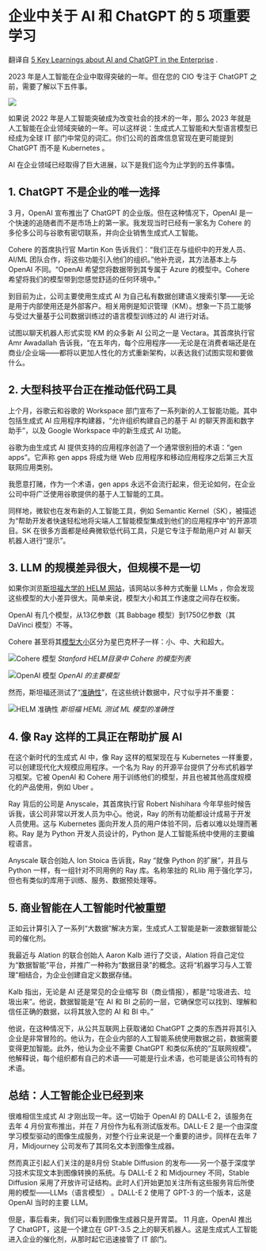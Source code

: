 # 企业中关于 AI 和 ChatGPT 的 5 项重要学习

翻译自 [5 Key Learnings about AI and ChatGPT in the Enterprise](https://thenewstack.io/5-key-learnings-about-ai-and-chatgpt-in-the-enterprise/) .

2023 年是人工智能在企业中取得突破的一年。但在您的 CIO 专注于 ChatGPT 之前，需要了解以下五件事。

![](https://cdn.thenewstack.io/media/2023/04/3ae1b7b2-enterpriseai-1024x683.jpg)

如果说 2022 年是人工智能突破成为改变社会的技术的一年，那么 2023 年就是人工智能在企业领域突破的一年。可以这样说：生成式人工智能和大型语言模型已经成为全球 IT 部门中常见的词汇。你们公司的首席信息官现在更可能提到 ChatGPT 而不是 Kubernetes 。

AI 在企业领域已经取得了巨大进展，以下是我们迄今为止学到的五件事情。

## 1. ChatGPT 不是企业的唯一选择

3 月，OpenAI 宣布推出了 ChatGPT 的企业版。但在这种情况下，OpenAI 是一个快速的追随者而不是市场上的第一家。我发现当时已经有一家名为 Cohere 的多伦多公司与谷歌有密切联系，并向企业销售生成式人工智能。

Cohere 的首席执行官 Martin Kon 告诉我们：“我们正在与组织中的开发人员、AI/ML 团队合作，将这些功能引入他们的组织。”他补充说，其方法基本上与 OpenAI 不同。“OpenAI 希望您将数据带到其专属于 Azure 的模型中。Cohere 希望将我们的模型带到您感觉舒适的任何环境中。”

到目前为止，公司主要使用生成式 AI 为自己私有数据创建语义搜索引擎——无论是用于内部使用还是外部客户。相关用例是知识管理（KM）。想象一下员工能够与受过大量基于公司数据训练过的语言模型训练过的 AI 进行对话。

试图以聊天机器人形式实现 KM 的众多新 AI 公司之一是 Vectara。其首席执行官 Amr Awadallah 告诉我，“在五年内，每个应用程序——无论是在消费者端还是在商业/企业端——都将以更加人性化的方式重新架构，以表达我们试图实现和要做什么。

## 2. 大型科技平台正在推动低代码工具

上个月，谷歌云和谷歌的 Workspace 部门宣布了一系列新的人工智能功能。其中包括生成式 AI 应用程序构建器，“允许组织构建自己的基于 AI 的聊天界面和数字助手”，以及 Google Workspace 中的新生成式 AI 功能。

谷歌为由生成式 AI 提供支持的应用程序创造了一个通常很别扭的术语：“gen apps”。它声称 gen apps 将成为继 Web 应用程序和移动应用程序之后第三大互联网应用类别。

我愿意打赌，作为一个术语，gen apps 永远不会流行起来，但无论如何，在企业公司中将广泛使用谷歌提供的基于人工智能的工具。

同样地，微软也在发布新的人工智能工具，例如 Semantic Kernel（SK），被描述为“帮助开发者快速轻松地将尖端人工智能模型集成到他们的应用程序中”的开源项目。SK 在很多方面都是经典微软低代码工具，只是它专注于帮助用户对 AI 聊天机器人进行“提示”。

## 3. LLM 的规模差异很大，但规模不是一切

如果你浏览[斯坦福大学的 HELM 网站](https://crfm.stanford.edu/helm/latest/?models=1)，该网站以多种方式衡量 LLMs ，你会发现这些模型的大小差异很大。简单来说，模型大小和其工作速度之间存在权衡。

OpenAI 有几个模型，从13亿参数（其 Babbage 模型）到1750亿参数（其 DaVinci 模型）不等。

Cohere 甚至将其[模型大小](https://docs.cohere.ai/changelog/new-improved-generation-and-representation-models)区分为星巴克杯子一样：小、中、大和超大。

![Cohere 模型](https://cdn.thenewstack.io/media/2023/03/ddf94146-cohere_models_3mar23.jpg)
*Stanford HELM目录中 Cohere 的模型列表*

![OpenAI 模型](https://cdn.thenewstack.io/media/2023/03/01d5735e-openai_models_3mar23.jpg)
*OpenAI 的主要模型*

然而，斯坦福还测试了“[准确性](https://crfm.stanford.edu/helm/v0.2.0/?group=core_scenarios)”，在这些统计数据中，尺寸似乎并不重要：

![HELM 准确性](https://cdn.thenewstack.io/media/2023/03/e67b1f4a-stanford_helm_accuracy_3mar2023.jpg)
*斯坦福 HEML 测试 ML 模型的准确性*

## 4. 像 Ray 这样的工具正在帮助扩展 AI

在这个新时代的生成式 AI 中，像 Ray 这样的框架现在与 Kubernetes 一样重要，可以创建现代化大规模应用程序。一个名为 Ray 的开源平台提供了分布式机器学习框架。它被 OpenAI 和 Cohere 用于训练他们的模型，并且也被其他高度规模化的产品使用，例如 Uber 。

Ray 背后的公司是 Anyscale，其首席执行官 Robert Nishihara 今年早些时候告诉我，该公司非常以开发人员为中心。他说，Ray 的所有功能都设计成易于开发人员使用。这与 Kubernetes 面向开发人员的用户体验不同，后者以难以处理而著称。Ray 是为 Python 开发人员设计的，Python 是人工智能系统中使用的主要编程语言。

Anyscale 联合创始人 Ion Stoica 告诉我，Ray “就像 Python 的扩展”，并且与 Python 一样，有一组针对不同用例的 Ray 库。名称笨拙的 RLlib 用于强化学习，但也有类似的库用于训练、服务、数据预处理等。

## 5. 商业智能在人工智能时代被重塑

正如云计算引入了一系列“大数据”解决方案，生成式人工智能是新一波数据智能公司的催化剂。

我最近与 Alation 的联合创始人 Aaron Kalb 进行了交谈，Alation 将自己定位为“数据智能”平台，并推广一种称为“数据目录”的概念。这将“机器学习与人工管理”相结合，为企业创建自定义数据存储。

Kalb 指出，无论是 AI 还是常见的企业缩写 BI（商业情报），都是“垃圾进去、垃圾出来”。他说，数据智能是“在 AI 和 BI 之前的一层，它确保您可以找到、理解和信任正确的数据，以将其放入您的 AI 和 BI 中。”

他说，在这种情况下，从公共互联网上获取诸如 ChatGPT 之类的东西并将其引入企业是非常冒险的。他认为，在企业内部的人工智能系统使用数据之前，数据需要变得更加智能。此外，他认为企业不需要 ChatGPT 和类似系统的“互联网规模”。他解释说，每个组织都有自己的术语——可能是行业术语，也可能是该公司特有的术语。

## 总结：人工智能企业已经到来

很难相信生成式 AI 才刚出现一年。这一切始于 OpenAI 的 DALL-E 2，该服务在去年 4 月份宣布推出，并在 7 月份作为私有测试版发布。DALL-E 2 是一个由深度学习模型驱动的图像生成服务，对整个行业来说是一个重要的进步。同样在去年 7 月，Midjourney 公司发布了其同名文本到图像生成器。

然而真正引起人们关注的是8月份 Stable Diffusion 的发布——另一个基于深度学习技术实现文本到图像转换的系统。与 DALL-E 2 和 Midjourney 不同，Stable Diffusion 采用了开放许可证结构。此时人们开始更加关注所有这些服务背后所使用的模型——LLMs（语言模型） 。DALL-E 2 使用了 GPT-3 的一个版本，这是 OpenAI 当时的主要 LLM。

但是，事后看来，我们可以看到图像生成器只是开胃菜。 11 月底，OpenAI 推出了 ChatGPT，这是一个建立在 GPT-3.5 之上的聊天机器人。这是生成式人工智能进入企业的催化剂，从那时起它迅速接管了 IT 部门。

